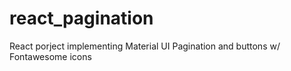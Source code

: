 # react_pagination
React porject implementing Material UI Pagination and buttons w/ Fontawesome icons
